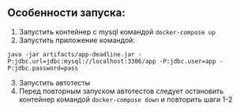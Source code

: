 ## Особенности запуска:

1. Запустить контейнер с mysql командой ``docker-compose up``
2. Запустить приложение командой:

``java -jar artifacts/app-deadline.jar -P:jdbc.url=jdbc:mysql://localhost:3306/app -P:jdbc.user=app -P:jdbc.password=pass``

3. Запустить автотесты
4. Перед повторным запуском автотестов следует остановить контейнер командой ``docker-compose down`` и повторить шаги 1-2
